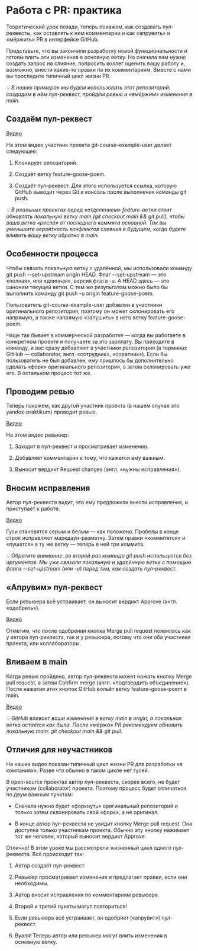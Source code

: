 # Работа с PR: практика

Теоретический урок позади, теперь покажем, как создавать пул-реквесты, как оставлять к ним комментарии и как «апрувить» и «мёржить» PR в интерфейсе GitHub.

Представьте, что вы закончили разработку новой функциональности и готовы влить эти изменения в основную ветку. Но сначала вам нужно создать запрос на слияние, попросить коллег оценить вашу работу и, возможно, внести какие-то правки по их комментариям. Вместе с нами вы проследите типичный цикл жизни PR.

*💡 В наших примерах мы будем использовать этот репозиторий: создадим в нём пул-реквест, пройдём ревью и «вмёржим» изменения в main.*

## Создаём пул-реквест

[Видео](https://code.s3.yandex.net/BasicsOfGit/workWithPR_practice/1_create_pr_directly.mp4)

На этом видео участник проекта git-course-example-user делает следующее:

1. Клонирует репозиторий.

2. Создаёт ветку feature-goose-poem.

3. Создаёт пул-реквест. Для этого используется ссылка, которую GitHub выводит через Git в консоль после выполнения команды git push.

*💡 В реальных проектах перед «отделением» feature-ветки стоит обновлять локальную ветку main (git checkout main && git pull), чтобы ваша ветка «росла» от последнего коммита основной. Так вы уменьшите вероятность конфликтов слияния в будущем, когда будете вливать вашу ветку обратно в main.*

## Особенности процесса

Чтобы связать локальную ветку с удалённой, мы использовали команду git push --set-upstream origin HEAD. Флаг --set-upstream — это «полная», или «длинная», версия флага -u. А HEAD здесь — это синоним текущей ветки. С тем же результатом можно было бы выполнить команду git push -u origin feature-goose-poem.

Пользователь git-course-example-user добавлен в участники оригинального репозитория, поэтому он может склонировать его напрямую, а также напрямую «запушить» в него ветку feature-goose-poem.

Чаще так бывает в коммерческой разработке — когда вы работаете в конкретном проекте и получаете за это зарплату. Вы приходите в команду, и вас сразу добавляют в участники репозитория (в терминах GitHub — collaborator, англ. «сотрудник», «соратник»). Если бы пользователь не был добавлен, ему пришлось бы дополнительно сделать «форк» оригинального репозитория, а затем склонировать уже его. В остальном процесс тот же.

## Проводим ревью

Теперь покажем, как другой участник проекта (в нашем случае это yandex-praktikum) проводит ревью.

[Видео](https://code.s3.yandex.net/BasicsOfGit/workWithPR_practice/2_review_pr.mp4)

На этом видео ревьюер:

1. Заходит в пул-реквест и просматривает изменения.

2. Добавляет комментарии к тому, что кажется ему важным.

3. Выносит вердикт Request changes (англ. «нужны исправления»).

## Вносим исправления

Автор пул-реквеста видит, что ему предложили внести исправления, и приступает к работе.

[Видео](https://code.s3.yandex.net/BasicsOfGit/workWithPR_practice/3_fix_pr.mp4)

Гуси становятся серым и белым — как положено. Пробелы в конце строк исправляют маркдаун-разметку. Затем правки «коммитятся» и «пушатся» в ту же ветку — теперь в ней три коммита.

*💡 Обратите внимание: во второй раз команда git push используется без аргументов. Мы уже связали локальную и удалённую ветки с помощью флага --set-upstream (или -u) перед тем, как создать пул-реквест.*

## «Апрувим» пул-реквест

Если ревьюера всё устраивает, он выносит вердикт Approve (англ. «одобрить»).

[Видео](https://code.s3.yandex.net/BasicsOfGit/workWithPR_practice/4_approve_pr.mp4)

Отметим, что после одобрения кнопка Merge pull request появилась как у автора пул-реквеста, так и у ревьюера, потому что они оба участники проекта, или коллабораторы.

## Вливаем в main

Когда ревью пройдено, автор пул-реквеста может нажать кнопку Merge pull request, а затем Confirm merge (англ. «подтвердить объединение»). После нажатия этих кнопок GitHub вольёт ветку feature-goose-poem в main.

[Видео](https://code.s3.yandex.net/BasicsOfGit/workWithPR_practice/5_merge_pr.mp4)

*💡 GitHub вливает ваши изменения в ветку main в origin, а локальная ветка остаётся как была. После «мёржа» PR рекомендуем обновить локальную main: git checkout main && git pull.*

## Отличия для неучастников

На наших видео показан типичный цикл жизни PR для разработки «в компаниях». Разве что обычно в таком цикле нет гусей.

В open-source проектах автор пул-реквеста, скорее всего, не будет участником (collaborator) проекта. Поэтому процесс будет отличаться по двум важным пунктам:

* Сначала нужно будет «форкнуть» оригинальный репозиторий и только затем склонировать свой «форк», а не оригинал.

* В конце автор пул-реквеста не увидит кнопку Merge pull request. Она доступна только участникам проекта. Обычно эту кнопку нажимает тот же человек, который выносит вердикт Approve.

Отлично! В этом уроке мы рассмотрели жизненный цикл одного пул-реквеста. Всё происходит так:

1. Автор создаёт пул-реквест.

2. Ревьюер просматривает изменения и предлагает правки, если они необходимы.

3. Автор вносит исправления по комментариям ревьюера.

4. Второй и третий пункты могут повториться!

5. Если ревьюера всё устраивает, он одобряет («апрувит») пул-реквест.

6. Вуаля! Теперь автор или ревьюер могут влить изменения в основную ветку.

